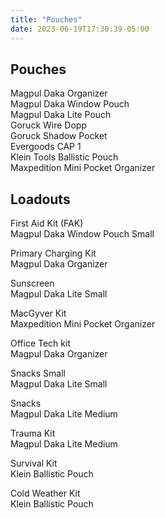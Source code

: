 ```yaml
---
title: "Pouches"
date: 2023-06-19T17:30:39-05:00
---
```


## Pouches

Magpul Daka Organizer  
Magpul Daka Window Pouch  
Magpul Daka Lite Pouch  
Goruck Wire Dopp  
Goruck Shadow Pocket  
Evergoods CAP 1  
Klein Tools Ballistic Pouch  
Maxpedition Mini Pocket Organizer  

## Loadouts 

First Aid Kit (FAK)  
Magpul Daka Window Pouch Small  

Primary Charging Kit  
Magpul Daka Organizer  

Sunscreen  
Magpul Daka Lite Small  

MacGyver Kit  
Maxpedition Mini Pocket Organizer  
 
Office Tech kit    
Magpul Daka Organizer    
  
Snacks Small  
Magpul Daka Lite Small  
  
Snacks   
Magpul Daka Lite Medium   
  
Trauma Kit  
Magpul Daka Lite Medium  
  
Survival Kit  
Klein Ballistic Pouch  
  
Cold Weather Kit  
Klein Ballistic Pouch  

